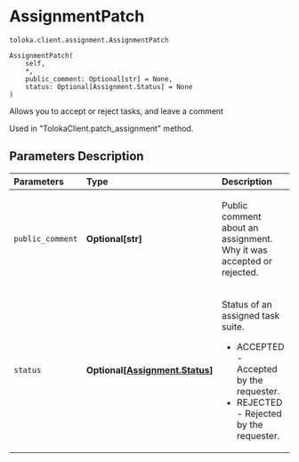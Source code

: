 # AssignmentPatch
`toloka.client.assignment.AssignmentPatch`

```
AssignmentPatch(
    self,
    *,
    public_comment: Optional[str] = None,
    status: Optional[Assignment.Status] = None
)
```

Allows you to accept or reject tasks, and leave a comment


Used in "TolokaClient.patch_assignment" method.

## Parameters Description

| Parameters | Type | Description |
| :----------| :----| :-----------|
`public_comment`|**Optional\[str\]**|<p>Public comment about an assignment. Why it was accepted or rejected.</p>
`status`|**Optional\[[Assignment.Status](toloka.client.assignment.Assignment.Status.md)\]**|<p>Status of an assigned task suite.<ul><li>ACCEPTED - Accepted by the requester.</li><li>REJECTED - Rejected by the requester.</li></ul></p>
